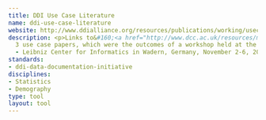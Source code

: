 ```yaml
---
title: DDI Use Case Literature
name: ddi-use-case-literature
website: http://www.ddialliance.org/resources/publications/working/usecases
description: <p>Links to&#160;<a href="http://www.dcc.ac.uk/resources/metadata-standards/ddi-data-documentation-initiative">DDI</a>
  3 use case papers, which were the outcomes of a workshop held at the Schloss Dagstuhl
  - Leibniz Center for Informatics in Wadern, Germany, November 2-6, 2009.</p>
standards:
- ddi-data-documentation-initiative
disciplines:
- Statistics
- Demography
type: tool
layout: tool
---
```


